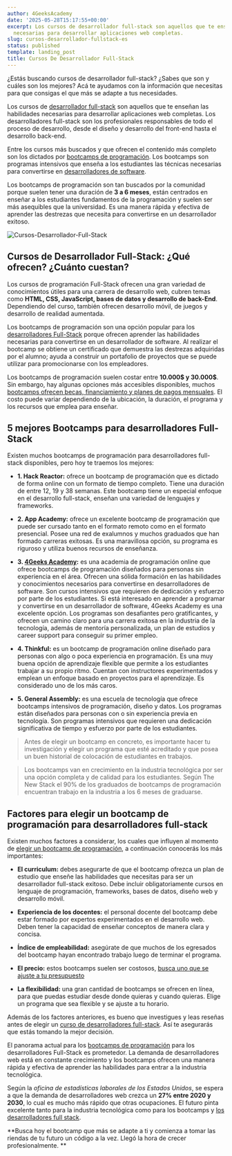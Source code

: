 ```yaml
---
author: 4GeeksAcademy
date: '2025-05-28T15:17:55+00:00'
excerpt: Los cursos de desarrollador full-stack son aquellos que te enseñan las habilidades
  necesarias para desarrollar aplicaciones web completas.
slug: cursos-desarrollador-fullstack-es
status: published
template: landing_post
title: Cursos De Desarrollador Full-Stack
---
```

¿Estás buscando cursos de desarrollador full-stack? ¿Sabes que son y cuáles son los mejores? Acá te ayudamos con la información que necesitas para que consigas el que más se adapte a tus necesidades. 

Los cursos de [desarrollador full-stack](https://4geeksacademy.com/desarrollador-full-stack-developer) son aquellos que te enseñan las habilidades necesarias para desarrollar aplicaciones web completas. Los desarrolladores full-stack son los profesionales responsables de todo el proceso de desarrollo, desde el diseño y desarrollo del front-end hasta el desarrollo back-end. 

Entre los cursos más buscados y que ofrecen el contenido más completo son los dictados por [bootcamps de programación](https://4geeksacademy.com/es/bootcamp-de-programacion/estudiar-en-un-bootcamp-de-programacion). Los bootcamps son programas intensivos que enseña a los estudiantes las técnicas necesarias para convertirse en [desarrolladores de software](https://4geeksacademy.com/es/tendencias-y-tecnologia/por-que-es-una-buena-decision-convertirse-en-desarrollador-de-software). 

Los bootcamps de programación son tan buscados por la comunidad porque suelen tener una duración de **3 a 6 meses**, están centrados en enseñar a los estudiantes fundamentos de la programación y suelen ser más asequibles que la universidad.  Es una manera rápida y efectiva de aprender las destrezas que necesita para convertirse en un desarrollador exitoso. 

![Cursos-Desarrollador-Full-Stack](https://breathecode.herokuapp.com/v1/media/file/code-screen-jpg "Cursos-Desarrollador-Full-Stack")

## Cursos de Desarrollador Full-Stack: ¿Qué ofrecen? ¿Cuánto cuestan?

Los cursos de programación Full-Stack ofrecen una gran variedad de conocimientos útiles para una carrera de desarrollo web, cubren temas como **HTML, CSS, JavaScript, bases de datos y desarrollo de back-End**. Dependiendo del curso, también ofrecen desarrollo móvil, de juegos y desarrollo de realidad aumentada. 

Los bootcamps de programación son una opción popular para los [desarrolladores Full-Stack](https://4geeksacademy.com/desarrollador-full-stack-developer) porque ofrecen aprender las habilidades necesarias para convertirse en un desarrollador de software. Al realizar el bootcamp se obtiene un certificado que demuestra las destrezas adquiridas por el alumno; ayuda a construir un portafolio de proyectos que se puede utilizar para promocionarse con los empleadores. 

Los bootcamps de programación suelen costar entre **10.000$ y 30.000$**. Sin embargo, hay algunas opciones más accesibles disponibles, muchos [bootcamps ofrecen becas, financiamiento y planes de pagos mensuales](https://4geeksacademy.com/es/financiacion). El costo puede variar dependiendo de la ubicación, la duración, el programa y los recursos que emplea para enseñar. 

## 5 mejores Bootcamps para desarrolladores Full-Stack

Existen muchos bootcamps de programación para desarrolladores full-stack disponibles, pero hoy te traemos los mejores:

- **1. Hack Reactor:** ofrece un bootcamp de programación que es dictado de forma online con un formato de tiempo completo. Tiene una duración de entre 12, 19 y 38 semanas. Este bootcamp tiene un especial enfoque en el desarrollo full-stack, enseñan una variedad de lenguajes y frameworks. 

- **2. App Academy:** ofrece un excelente bootcamp de programación que puede ser cursado tanto en el formato remoto como en el formato presencial. Posee una red de exalumnos y muchos graduados que han formado carreras exitosas. Es una maravillosa opción, su programa es riguroso y utiliza buenos recursos de enseñanza. 

- **3. [4Geeks Academy](https://4geeksacademy.com/es/inicio):** es una academia de programación online que ofrece bootcamps de programación diseñados para personas sin experiencia en el área. Ofrecen una sólida formación en las habilidades y conocimientos necesarios para convertirse en desarrolladores de software. Son cursos intensivos que requieren de dedicación y esfuerzo por parte de los estudiantes. Si está interesado en aprender a programar y convertirse en un desarrollador de software, 4Geeks Academy es una excelente opción. Los programas son desafiantes pero gratificantes, y ofrecen un camino claro para una carrera exitosa en la industria de la tecnología, además de mentoría personalizada, un plan de estudios y career support para conseguir su primer empleo.

- **4. Thinkful:** es un bootcamp de programación online diseñado para personas con algo o poca experiencia en programación. Es una muy buena opción de aprendizaje flexible que permite a los estudiantes trabajar a su propio ritmo. Cuentan con instructores experimentados y emplean un enfoque basado en proyectos para el aprendizaje. Es considerado uno de los más caros. 

- **5. General Assembly:** es una escuela de tecnología que ofrece bootcamps intensivos de programación, diseño y datos. Los programas están diseñados para personas con o sin experiencia previa en tecnología. Son programas intensivos que requieren una dedicación significativa de tiempo y esfuerzo por parte de los estudiantes. 

> Antes de elegir un bootcamp en concreto, es importante hacer tu investigación y elegir un programa que esté acreditado y que posea un buen historial de colocación de estudiantes en trabajos.

> Los bootcamps van en crecimiento en la industria tecnológica por ser una opción completa y de calidad para los estudiantes. Según The New Stack el 90% de los graduados de bootcamps de programación encuentran trabajo en la industria a los 6 meses de graduarse. 

## Factores para elegir un bootcamp de programación para desarrolladores full-stack

Existen muchos factores a considerar, los cuales que influyen al momento de [elegir un bootcamp de programación](https://4geeksacademy.com/es/geeks-vs-otros), a continuación conocerás los más importantes:

- **El curriculum:** debes asegurarte de que el bootcamp ofrezca un plan de estudio que enseñe las habilidades que necesitas para ser un desarrollador full-stack exitoso. Debe incluir obligatoriamente cursos en lenguaje de programación, frameworks, bases de datos, diseño web y desarrollo móvil. 

- **Experiencia de los docentes:** el personal docente del bootcamp debe estar formado por expertos experimentados en el desarrollo web. Deben tener la capacidad de enseñar conceptos de manera clara y concisa. 

- **Índice de empleabilidad:** asegúrate de que muchos de los egresados del bootcamp hayan encontrado trabajo luego de terminar el programa. 

- **El precio:** estos bootcamps suelen ser costosos, [busca uno que se ajuste a tu presupuesto](https://4geeksacademy.com/es/financiacion)

- **La flexibilidad:** una gran cantidad de bootcamps se ofrecen en línea, para que puedas estudiar desde donde quieras y cuando quieras. Elige un programa que sea flexible y se ajuste a tu horario. 

Además de los factores anteriores, es bueno que investigues y leas reseñas antes de elegir un [curso de desarrolladores full-stack](https://4geeksacademy.com/es/coding-bootcamps/desarrollador-full-stack). Así te asegurarás que estás tomando la mejor decisión. 

El panorama actual para los [bootcamps de programación](https://4geeksacademy.com/es/bootcamp-de-programacion/bootcamp-de-programacion) para los desarrolladores Full-Stack es prometedor. La demanda de desarrolladores web está en constante crecimiento y los bootcamps ofrecen una manera rápida y efectiva de aprender las habilidades para entrar a la industria tecnológica. 

Según la _oficina de estadísticas laborales de los Estados Unidos_, se espera a que  la demanda de desarrolladores web crezca un **27% entre 2020 y 2030**, lo cual es mucho más rápido que otras ocupaciones. El futuro pinta excelente tanto para la industria tecnológica como para los bootcamps y [los desarrolladores full stack](https://4geeksacademy.com/es/desarrollador-full-stack/desarrollador-full-stack-developer). 

**Busca hoy el bootcamp que más se adapte a ti y comienza a tomar las riendas de tu futuro un código a la vez. Llegó la hora de crecer profesionalmente. **